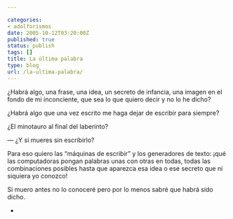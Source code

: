 ```yaml
---

categories:
- adolforismos
date: 2005-10-12T03:20:00Z
published: true
status: publish
tags: []
title: La última palabra
type: blog
url: /la-ultima-palabra/
---
```


¿Habrá algo, una frase, una idea, un secreto de infancia, una imagen en el fondo de mi inconciente, que sea lo que quiero decir y no lo he dicho?

¿Habrá algo que una vez escrito me haga dejar de escribir para siempre?

¿El minotauro al final del laberinto?

— ¿Y si mueres sin escribirlo?

Para eso quiero las “máquinas de escribir” y los generadores de texto: ¡qué las computadoras pongan palabras unas con otras en todas, todas las combinaciones posibles hasta que aparezca esa idea o ese secreto que ni siquiera yo conozco!

Si muero antes no lo conoceré pero por lo menos sabré que habrá sido dicho.


*
